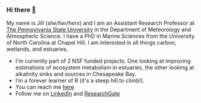 ### Hi there 👋

My name is Jill (*she/her/hers*) and I am an Assistant Research Professor at [The Pennsylvania State University](met.psu.edu) in the Department of Meteorology and Atmospheric Science. I have a PhD in Marine Sciences from the University of North Carolina at Chapel Hill. I am interested in all things carbon, wetlands, and estuaries. 

- I'm currently part of 2 NSF funded projects. One looking at improving estimations of ecosystem metabolism in estuaries, the other looking at alkalinity sinks and sources in Chesapeake Bay.  
- I’m a forever learner of R (it's a steep hill to climb!).
- You can reach me [here](mailto:jva5648@psu.edu) 
- Follow me on [LinkedIn](www.linkedin.com/in/jill-arriola/) and [ResearchGate](www.researchgate.net/profile/Jill-Arriola)

<!--
**jmarriola/jmarriola** is a ✨ _special_ ✨ repository because its `README.md` (this file) appears on your GitHub profile.

Here are some ideas to get you started:

- 🔭 I’m currently working on ...
- 🌱 I’m currently learning ...
- 👯 I’m looking to collaborate on ...
- 🤔 I’m looking for help with ...
- 💬 Ask me about ...
- 📫 How to reach me: ...
- 😄 Pronouns: ...
- ⚡ Fun fact: ...
-->
